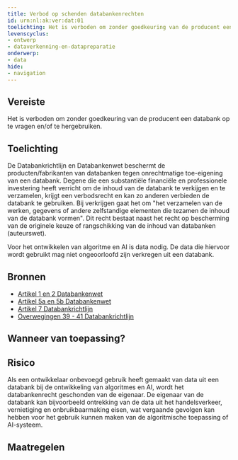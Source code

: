 ```yaml
---
title: Verbod op schenden databankenrechten
id: urn:nl:ak:ver:dat:01
toelichting: Het is verboden om zonder goedkeuring van de producent een databanken op te vragen en/of te hergebruiken.
levenscyclus:
- ontwerp
- dataverkenning-en-datapreparatie
onderwerp:
- data
hide:
- navigation
---
```


<!-- tags -->
## Vereiste

Het is verboden om zonder goedkeuring van de producent een databank op te vragen en/of te hergebruiken.

## Toelichting

De Databankrichtlijn en Databankenwet beschermt de producten/fabrikanten van databanken tegen onrechtmatige toe-eigening van een databank.
Degene die een substantiële financiële en professionele investering heeft verricht om de inhoud van de databank te verkijgen en te verzamelen, krijgt een verbodsrecht en kan zo anderen verbieden de databank te gebruiken.
Bij verkrijgen gaat het om "het verzamelen van de werken, gegevens of andere zelfstandige elementen die tezamen de inhoud van de databank vormen".
Dit recht bestaat naast het recht op bescherming van de originele keuze of rangschikking van de inhoud van databanken (auteurswet).
 

Voor het ontwikkelen van algoritme en AI is data nodig.
De data die hiervoor wordt gebruikt mag niet ongeoorloofd zijn verkregen uit een databank.


## Bronnen

- [Artikel 1 en 2 Databankenwet](https://wetten.overheid.nl/jci1.3:c:BWBR0010591&artikel=I&z=2021-06-07&g=2021-06-07)
- [Artikel 5a en 5b Databankenwet](https://wetten.overheid.nl/jci1.3:c:BWBR0010591&artikel=I&z=2021-06-07&g=2021-06-07)
- [Artikel 7 Databankrichtlijn](https://eur-lex.europa.eu/legal-content/NL/TXT/HTML/?uri=CELEX:31996L0009)
- [Overwegingen 39 - 41 Databankrichtlijn](https://eur-lex.europa.eu/legal-content/NL/TXT/HTML/?uri=CELEX:31996L0009)

## Wanneer van toepassing?


## Risico

Als een ontwikkelaar onbevoegd gebruik heeft gemaakt van data uit een databank bij de ontwikkeling van algoritmes en AI, wordt het databankenrecht geschonden van de eigenaar.
 De eigenaar van de databank kan bijvoorbeeld ontrekking van de data uit het handelsverkeer, vernietiging en onbruikbaarmaking  eisen, wat vergaande gevolgen kan hebben voor het gebruik kunnen maken van de algoritmische toepassing of AI-systeem.
 
## Maatregelen

<!-- list_maatregelen vereiste/dat:01-databankenwet -->
